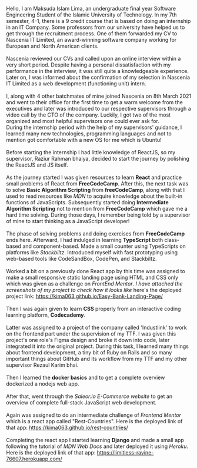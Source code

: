
Hello, I am Maksuda Islam Lima, an undergraduate final year Software Engineering Student of the Islamic University of Technology. In my 7th semester, 4-1, there is a 9 credit course that is based on doing an internship in an IT Company. Some professors from our university have helped us to get through the recruitment process. One of them forwarded my CV to Nascenia IT Limited, an award-winning software company working for European and North American clients. 
<br>
<br>
Nascenia reviewed our CVs and called upon an online interview within a very short period. Despite having a personal dissatisfaction with my performance in the interview, it was still quite a knowledgeable experience. Later on, I was informed about the confirmation of my selection in Nascenia IT Limited as a web development (functioning unit) intern.
<br>
<br>
I, along with 4 other batchmates of mine joined Nascenia on 8th March 2021 and went to their office for the first time to get a warm welcome from the executives and later was introduced to our respective supervisors through a video call by the CTO of the company. 
Luckily, I got two of the most organized and most helpful supervisors one could ever ask for. 
<br>
During the internship period with the help of my supervisors' guidance, I learned many new technologies, programming languages and not to mention got comfortable with a new OS for me which is Ubuntu!
<br>
<br>
Before starting the internship I had little knowledge of ReactJS, so my supervisor, Raziur Rahman bhaiya, decided to start the journey by polishing the ReactJS and JS itself. 
<br>
<br>
As the journey started I was given resources to learn **React** and practice small problems of React from **FreeCodeCamp**.
After this, the next task was to solve **Basic Algorithm Scripting** from **freeCodeCamp**, along with that I used to read resources like *MDN* to acquire knowledge about the built-in functions of JavaScripts. Subsequently started doing **Intermediate Algorithm Scripting** not to mention from **FreeCodeCamp** which gave me a hard time solving. During those days, I remember being told by a supervisor of mine to start thinking as a JavaScript developer! 
<br>
<br>
The phase of solving problems and doing exercises from **FreeCodeCamp** ends here. Afterward, I had indulged in learning **TypeScript** both class-based and component-based. Made a small counter using TypeScripts on platforms like *Stackbiltz*. Introduced myself with fast prototyping using web-based tools like CodeSandBox, CodePen, and Stackbiltz. 
<br>
<br>
Worked a bit on a previously done React app by this time was assigned to make a small responsive static landing page using HTML and CSS only
which was given as a challenge on *FrontEnd Mentor*.
*I have attached the screenshots of my project to check how it looks like*
here's the deployed project link: https://kima063.github.io/Easy-Bank-Landing-Page/
<br>
<br>
Then I was again given to learn **CSS** properly from an interactive coding learning platform, **Codecademy**. 
<br>
<br>
Latter was assigned to a project of the company called 'Industlink' to work on the frontend part under the supervision of my TTF. I was given this project's one role's Figma design and broke it down into code, later integrated it into the original project. During this task, I learned many things about frontend development, a tiny bit of Ruby on Rails and so many important things about GitHub and its workflow from my TTF and my other supervisor Rezaul Karim bhai.
<br>
<br>
Then I learned the **docker basics** and to get a complete overview dockerized a nodejs web app.
<br>
<br>
After that, went through the *Saleor.io E-Commerce website* to get an overview of complete full-stack JavaScript web development.
<br>
<br>
Again was assigned to do an intermediate challenge of *Frontend Mentor* which is a react app called "Rest-Countries".
Here is the deployed link of that app: https://kima063.github.io/rest-countries/
<br>
<br>
Completing the react app I started learning **Django** and made a small app following the tutorial of *MDN Web Docs* and later deployed it using *Heroku*. 
Here is the deployed link of that app: https://limitless-ravine-76607.herokuapp.com/
<br>
<br>
